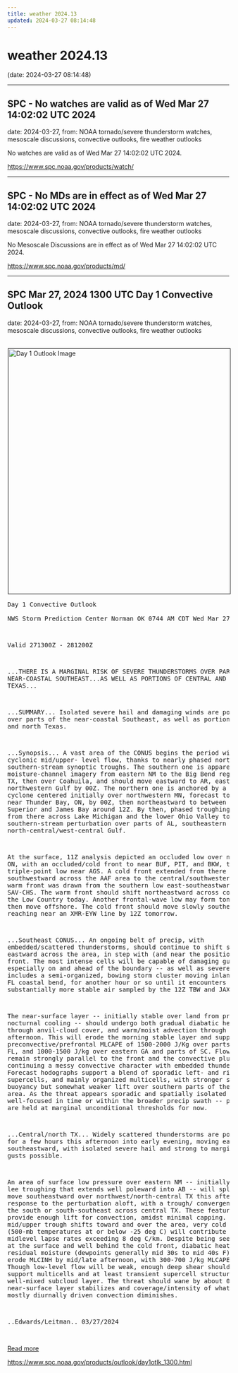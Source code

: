 ```yaml
---
title: weather 2024.13
updated: 2024-03-27 08:14:48
---
```


# weather 2024.13

(date: 2024-03-27 08:14:48)

---

## SPC - No watches are valid as of Wed Mar 27 14:02:02 UTC 2024

date: 2024-03-27, from: NOAA tornado/severe thunderstorm watches, mesoscale discussions, convective outlooks, fire weather outlooks

No watches are valid as of Wed Mar 27 14:02:02 UTC 2024. 

<https://www.spc.noaa.gov/products/watch/>

---

## SPC - No MDs are in effect as of Wed Mar 27 14:02:02 UTC 2024

date: 2024-03-27, from: NOAA tornado/severe thunderstorm watches, mesoscale discussions, convective outlooks, fire weather outlooks

No Mesoscale Discussions are in effect as of Wed Mar 27 14:02:02 UTC 2024. 

<https://www.spc.noaa.gov/products/md/>

---

## SPC Mar 27, 2024 1300 UTC Day 1 Convective Outlook

date: 2024-03-27, from: NOAA tornado/severe thunderstorm watches, mesoscale discussions, convective outlooks, fire weather outlooks

<br /><a href="https://www.spc.noaa.gov/products/outlook/day1otlk.html"><img src="https://www.spc.noaa.gov/products/outlook/day1otlk.gif" border="1" alt="Day 1 Outlook Image" hspace="1" vspace="1" width="815" height="555" align="center" /></a><pre>
Day 1 Convective Outlook  
NWS Storm Prediction Center Norman OK
0744 AM CDT Wed Mar 27 2024

Valid 271300Z - 281200Z

...THERE IS A MARGINAL RISK OF SEVERE THUNDERSTORMS OVER PARTS OF
THE NEAR-COASTAL SOUTHEAST...AS WELL AS PORTIONS OF CENTRAL AND
NORTH TEXAS...

...SUMMARY...
Isolated severe hail and damaging winds are possible over parts of
the near-coastal Southeast, as well as portions of central and north
Texas.

...Synopsis...
A vast area of the CONUS begins the period with cyclonic mid/upper-
level flow, thanks to nearly phased northern- and southern-stream
synoptic troughs.  The southern one is apparent in moisture-channel
imagery from eastern NM to the Big Bend region of west TX, then over
Coahuila, and should move eastward to AR, east TX and the
northwestern Gulf by 00Z.  The northern one is anchored by a 500-mb
cyclone centered initially over northwestern MN, forecast to pivot
to near Thunder Bay, ON, by 00Z, then northeastward to between Lake
Superior and James Bay around 12Z. By then, phased troughing will
extend from there across Lake Michigan and the lower Ohio Valley to
the southern-stream perturbation over parts of AL, southeastern LA
and the north-central/west-central Gulf.

At the surface, 11Z analysis depicted an occluded low over northern
ON, with an occluded/cold front to near BUF, PIT, and BKW, to a
triple-point low near AGS.  A cold front extended from there
southwestward across the AAF area to the central/southwestern Gulf. 
A warm front was drawn from the southern low east-southeastward
between SAV-CHS.  The warm front should shift northeastward across
coastal SC and the Low Country today.  Another frontal-wave low may
form tonight over SC then move offshore.  The cold front should move
slowly southeastward, reaching near an XMR-EYW line by 12Z tomorrow.

...Southeast CONUS...
An ongoing belt of precip, with embedded/scattered thunderstorms,
should continue to shift slowly eastward across the area, in step
with (and near the position of) the front.  The most intense cells
will be capable of damaging gusts -- especially on and ahead of the
boundary -- as well as severe hail.  That includes a semi-organized,
bowing storm cluster moving inland from the FL coastal bend, for
another hour or so until it encounters substantially more stable air
sampled by the 12Z TBW and JAX RAOBs.

The near-surface layer -- initially stable over land from prior
nocturnal cooling -- should undergo both gradual diabatic heating
through anvil-cloud cover, and warm/moist advection through the
afternoon.  This will erode the morning stable layer and support
peak preconvective/prefrontal MLCAPE of 1500-2000 J/Kg over parts of
northern FL, and 1000-1500 J/kg over eastern GA and parts of SC. 
Flow aloft will remain strongly parallel to the front and the
convective plume, continuing a messy convective character with
embedded thunderstorms.  Forecast hodographs support a blend of
sporadic left- and right-moving supercells, and mainly organized
multicells, with stronger shear and buoyancy but somewhat weaker
lift over southern parts of the outlook area.  As the threat appears
sporadic and spatially isolated -- not very well-focused in time or
within the broader precip swath -- probabilities are held at
marginal unconditional thresholds for now.

...Central/north TX...
Widely scattered thunderstorms are possible for a few hours this
afternoon into early evening, moving eastward to southeastward, with
isolated severe hail and strong to marginally severe gusts possible.

An area of surface low pressure over eastern NM -- initially tied to
lee troughing that extends well poleward into AB -- will split off
and move southeastward over northwest/north-central TX this
afternoon in response to the perturbation aloft, with a trough/
convergence zone to the south or south-southeast across central TX. 
These features should provide enough lift for convection, amidst
minimal capping.  As the mid/upper trough shifts toward and over the
area, very cold air aloft (500-mb temperatures at or below -25 deg
C) will contribute to steep midlevel lapse rates exceeding 8 deg
C/km.  Despite being seemingly cool at the surface and well behind
the cold front, diabatic heating and residual moisture (dewpoints
generally mid 30s to mid 40s F) should erode MLCINH by mid/late
afternoon, with 300-700 J/kg MLCAPE possible.  Though low-level flow
will be weak, enough deep shear should exist to support multicells
and at least transient supercell structures, atop a well-mixed
subcloud layer.  The threat should wane by about 03Z as the
near-surface layer stabilizes and coverage/intensity of what had
been mostly diurnally driven convection diminishes.

..Edwards/Leitman.. 03/27/2024

</pre>
<a href="https://www.spc.noaa.gov/products/outlook/day1otlk.html">Read more</a>
 

<https://www.spc.noaa.gov/products/outlook/day1otlk_1300.html>

